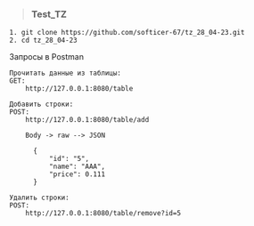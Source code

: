 > ### Test_TZ

    1. git clone https://github.com/softicer-67/tz_28_04-23.git
    2. cd tz_28_04-23

Запросы в Postman
    
    Прочитать данные из таблицы:
    GET:
        http://127.0.0.1:8080/table
        
    Добавить строки:
    POST: 
        http://127.0.0.1:8080/table/add
        
        Body -> raw --> JSON
          
          {
              "id": "5",
              "name": "AAA",
              "price": 0.111
          }
        
    Удалить строки:
    POST:
        http://127.0.0.1:8080/table/remove?id=5
        
        
